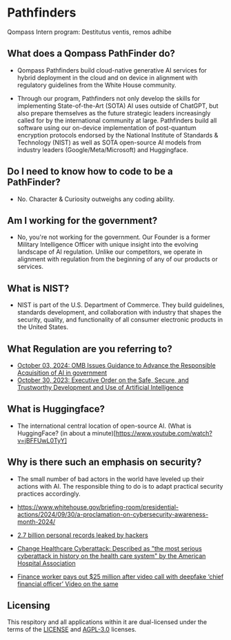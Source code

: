 # Pathfinders
Qompass Intern program: Destitutus ventis, remos adhibe

## What does a Qompass PathFinder do?

- Qompass Pathfinders build cloud-native generative AI services for hybrid deployment in the cloud and on device in alignment with regulatory guidelines from the White House community. 

- Through our program, Pathfinders not only develop the skills for implementing State-of-the-Art (SOTA) AI uses outside of ChatGPT, but also prepare themselves as the future strategic leaders increasingly called for by the international community at large. Pathfinders build all software using our on-device implementation of post-quantum encryption protocols endorsed by the National Institute of Standards & Technology (NIST) as well as SOTA open-source AI models from industry leaders (Google/Meta/Microsoft) and Huggingface.

## Do I need to know how to code to be a PathFinder?

- No. Character & Curiosity outweighs any coding ability.

##  Am I working for the government?

- No, you're not working for the government. Our Founder is a former Military Intelligence Officer with unique insight into the evolving landscape of AI regulation. Unlike our competitors, we operate in alignment with regulation from the beginning of any of our products or services.

## What is NIST?
- NIST is part of the U.S. Department of Commerce. They build guidelines, standards development, and collaboration with industry that shapes the security, quality, and functionality of all consumer electronic products in the United States.  
## What Regulation are you referring to?
- [October 03, 2024: OMB Issues Guidance to Advance the Responsible Acquisition of AI in government](https://www.whitehouse.gov/omb/briefing-room/2024/10/03/fact-sheet-omb-issues-guidance-to-advance-the-responsible-acquisition-of-ai-in-government/)
- [October 30, 2023: Executive Order on the Safe, Secure, and Trustworthy Development and Use of Artificial Intelligence ](https://www.whitehouse.gov/briefing-room/presidential-actions/2023/10/30/executive-order-on-the-safe-secure-and-trustworthy-development-and-use-of-artificial-intelligence/)

## What is Huggingface?
- The international central location of open-source AI.
(What is HuggingFace? (in about a minute)[https://www.youtube.com/watch?v=jBFFUwL0TyY]

## Why is there such an emphasis on security?
- The small number of bad actors in the world have leveled up their actions with AI. The responsible thing to do is to adapt practical security practices accordingly.

- https://www.whitehouse.gov/briefing-room/presidential-actions/2024/09/30/a-proclamation-on-cybersecurity-awareness-month-2024/

- [2.7 billion personal records leaked by hackers](https://www.cbsnews.com/news/social-security-number-leak-npd-breach-what-to-know/)

- [ Change Healthcare Cyberattack: Described as "the most serious cyberattack in history on the health care system" by the American Hospital Association](https://www.hhs.gov/hipaa/for-professionals/special-topics/change-healthcare-cybersecurity-incident-frequently-asked-questions/index.html)

- [Finance worker pays out $25 million after video call with deepfake ‘chief financial officer’ ](https://www.cnn.com/2024/02/04/asia/deepfake-cfo-scam-hong-kong-intl-hnk/index.html)
[Video on the same](https://youtu.be/lH608DfrAxU?si=JVmFkPwPacm3HjQc)


## Licensing
This respitory and all applications within it are dual-licensed under the terms of the [LICENSE](LICENSE) and [AGPL-3.0](LICENSE-AGPL) licenses.

